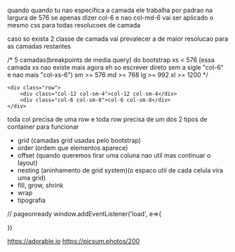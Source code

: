 quando quando tu nao especifica a camada ele trabalha por padrao na largura de 576
se apenas dizer col-6 e nao col-md-6 
vai ser aplicado o mesmo css para todas resolucoes de camada

caso so exista 2 classe de camada 
vai prevalecer a de maior resolucao
para as camadas restantes

/* 
    5 camadas(breakpoints de media query) do bootstrap
    xs  < 576 (essa camada xs nao existe mais agora eh so escrever direto sem a sigle "col-6" e nao mais "col-xs-6")
    sm  >= 576
    md  >= 768
    lg  >= 992
    xl  >= 1200
*/


<div class="container">

    <div class="row">
        <div class="col-12 col-sm-4">col-12 col-sm-4</div>
        <div class="col-6 col-sm-8">col-6 col-sm-8</div>
    </div>
</div>

toda col precisa de uma row 
e toda row precisa de um dos 2 tipos de container para funcionar

- grid (camadas grid usadas pelo bootstrap)
- order (ordem que elementos aparece)
- offset (quando queremos tirar uma coluna nao util mas continuar o layout)
- nesting (aninhamento de grid system)(o espaco util de cada celula vira uma grid)
- fill, grow, shrink
- wrap
- tipografia


// pageonready
window.addEventListener('load', e=>{
    
})

https://adorable.io
https://picsum.photos/200
